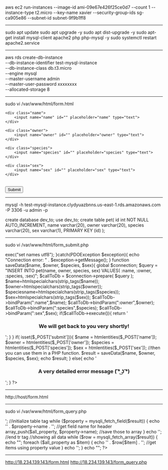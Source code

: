 aws ec2 run-instances --image-id ami-09e67e426f25ce0d7 --count 1 --instance-type t2.micro --key-name xavier --security-group-ids sg-ca905e86 --subnet-id subnet-9f9b1ff8
_______________
 
sudo apt update
sudo apt upgrade -y
sudo apt dist-upgrade -y
sudo apt-get install mysql-client apache2 php php-mysql -y
sudo systemctl restart apache2.service

_______________
aws rds create-db-instance \
    --db-instance-identifier test-mysql-instance \
    --db-instance-class db.t3.micro \
    --engine mysql \
    --master-username admin \
    --master-user-password xxxxxxxx\
    --allocated-storage 8

_______________
sudo vi /var/www/html/form.html

<head>
<title>
Test Page
</title>
</head>
<body>
<form action="form_submit.php" class="alt" method="POST">
<div class="row uniform">

	<div class="name">
		<input name="name" id="" placeholder="name" type="text">
	</div>

	<div class="owner">
		<input name="owner" id="" placeholder="owner" type="text">
	</div>

	<div class="species">
		<input name="species" id="" placeholder="species" type="text">
	</div>

	<div class="sex">
		<input name="sex" id="" placeholder="sex" type="text">
	</div>

</div>
<br/>
<input class="alt" value="Submit" name="submit" type="submit">
</form>
</body>

_______________

mysql -h test-mysql-instance.clydyuazbnns.us-east-1.rds.amazonaws.com -P 3306 -u admin -p

create database dev_to;
use dev_to;
create table pet(
    id int NOT NULL AUTO_INCREMENT,
    name varchar(20),
    owner varchar(20),
    species varchar(20),
	sex varchar(1),
    PRIMARY KEY (id)
); 

_______________
sudo vi /var/www/html/form_submit.php

<?php
$host = "test-mysql-instance.clydyuazbnns.us-east-1.rds.amazonaws.com";
$db_name = "dev_to";
$username = "admin";
$password = "xxxxxxxx";
$connection = null;
try{
$connection = new PDO("mysql:host=" . $host . ";dbname=" . $db_name, $username, $password);
$connection->exec("set names utf8");
}catch(PDOException $exception){
echo "Connection error: " . $exception->getMessage();
}

function saveData($name, $owner, $species, $sex){
global $connection;
$query = "INSERT INTO pet(name, owner, species, sex) VALUES( :name, :owner, :species, :sex)";

$callToDb = $connection->prepare( $query );
$name=htmlspecialchars(strip_tags($name));
$owner=htmlspecialchars(strip_tags($owner));
$speciesname=htmlspecialchars(strip_tags($species));
$sex=htmlspecialchars(strip_tags($sex));
$callToDb->bindParam(":name",$name);
$callToDb->bindParam(":owner",$owner);
$callToDb->bindParam(":species",$species);
$callToDb->bindParam(":sex",$sex);

if($callToDb->execute()){
return '<h3 style="text-align:center;">We will get back to you very shortly!</h3>';
}
}

if( isset($_POST['submit'])){
$name = htmlentities($_POST['name']);
$owner = htmlentities($_POST['owner']);
$species = htmlentities($_POST['species']);
$sex = htmlentities($_POST['sex']);

//then you can use them in a PHP function. 
$result = saveData($name, $owner, $species, $sex);
echo $result;
}
else{
echo '<h3 style="text-align:center;">A very detailed error message ( ͡° ͜ʖ ͡°)</h3>';
}
?>

_______________
http://host/form.html 

_______________

sudo vi /var/www/html/form_query.php

<?php
$host    = "test-mysql-instance.clydyuazbnns.us-east-1.rds.amazonaws.com";
$user    = "admin";
$pass    = "secret99";
$db_name = "dev_to";

//create connection
$connection = mysqli_connect($host, $user, $pass, $db_name);

//test if connection failed
if(mysqli_connect_errno()){
    die("connection failed: "
        . mysqli_connect_error()
        . " (" . mysqli_connect_errno()
        . ")");
}

//get results from database
$result = mysqli_query($connection,"SELECT * FROM pet");
$all_property = array();  //declare an array for saving property

//showing property
echo '<table class="data-table">
        <tr class="data-heading">';  //initialize table tag
while ($property = mysqli_fetch_field($result)) {
    echo '<td>' . $property->name . '</td>';  //get field name for header
    array_push($all_property, $property->name);  //save those to array
}
echo '</tr>'; //end tr tag

//showing all data
while ($row = mysqli_fetch_array($result)) {
    echo "<tr>";
    foreach ($all_property as $item) {
        echo '<td>' . $row[$item] . '</td>'; //get items using property value
    }
    echo '</tr>';
}
echo "</table>";
?>

_______________

http://18.234.139.143/form.html 
http://18.234.139.143/form_query.php
